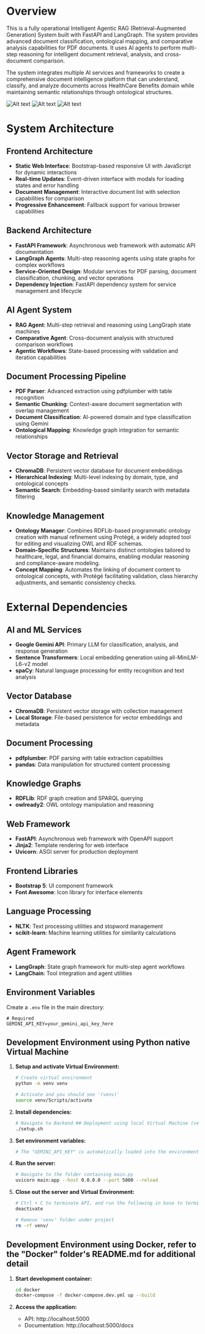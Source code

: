 # Overview

This is a fully operational Intelligent Agentic RAG (Retrieval-Augmented Generation) System built with FastAPI and LangGraph. The system provides advanced document classification, ontological mapping, and comparative analysis capabilities for PDF documents. It uses AI agents to perform multi-step reasoning for intelligent document retrieval, analysis, and cross-document comparison.

The system integrates multiple AI services and frameworks to create a comprehensive document intelligence platform that can understand, classify, and analyze documents across HealthCare Benefits domain while maintaining semantic relationships through ontological structures.

![Alt text](./media/Screenshot1.jpg)
![Alt text](./media/Screenshot2.jpg)
![Alt text](./media/Screenshot3.jpg)


# System Architecture

## Frontend Architecture
- **Static Web Interface**: Bootstrap-based responsive UI with JavaScript for dynamic interactions
- **Real-time Updates**: Event-driven interface with modals for loading states and error handling
- **Document Management**: Interactive document list with selection capabilities for comparison
- **Progressive Enhancement**: Fallback support for various browser capabilities

## Backend Architecture
- **FastAPI Framework**: Asynchronous web framework with automatic API documentation
- **LangGraph Agents**: Multi-step reasoning agents using state graphs for complex workflows
- **Service-Oriented Design**: Modular services for PDF parsing, document classification, chunking, and vector operations
- **Dependency Injection**: FastAPI dependency system for service management and lifecycle

## AI Agent System
- **RAG Agent**: Multi-step retrieval and reasoning using LangGraph state machines
- **Comparative Agent**: Cross-document analysis with structured comparison workflows
- **Agentic Workflows**: State-based processing with validation and iteration capabilities

## Document Processing Pipeline
- **PDF Parser**: Advanced extraction using pdfplumber with table recognition
- **Semantic Chunking**: Context-aware document segmentation with overlap management
- **Document Classification**: AI-powered domain and type classification using Gemini
- **Ontological Mapping**: Knowledge graph integration for semantic relationships

## Vector Storage and Retrieval
- **ChromaDB**: Persistent vector database for document embeddings
- **Hierarchical Indexing**: Multi-level indexing by domain, type, and ontological concepts
- **Semantic Search**: Embedding-based similarity search with metadata filtering

## Knowledge Management
- **Ontology Manager**: Combines RDFLib-based programmatic ontology creation with manual refinement using Protégé, a widely adopted tool for editing and visualizing OWL and RDF schemas.
- **Domain-Specific Structures**: Maintains distinct ontologies tailored to healthcare, legal, and financial domains, enabling modular reasoning and compliance-aware modeling.
- **Concept Mapping**: Automates the linking of document content to ontological concepts, with Protégé facilitating validation, class hierarchy adjustments, and semantic consistency checks.


# External Dependencies

## AI and ML Services
- **Google Gemini API**: Primary LLM for classification, analysis, and response generation
- **Sentence Transformers**: Local embedding generation using all-MiniLM-L6-v2 model
- **spaCy**: Natural language processing for entity recognition and text analysis

## Vector Database
- **ChromaDB**: Persistent vector storage with collection management
- **Local Storage**: File-based persistence for vector embeddings and metadata

## Document Processing
- **pdfplumber**: PDF parsing with table extraction capabilities
- **pandas**: Data manipulation for structured content processing

## Knowledge Graphs
- **RDFLib**: RDF graph creation and SPARQL querying
- **owlready2**: OWL ontology manipulation and reasoning

## Web Framework
- **FastAPI**: Asynchronous web framework with OpenAPI support
- **Jinja2**: Template rendering for web interface
- **Uvicorn**: ASGI server for production deployment

## Frontend Libraries
- **Bootstrap 5**: UI component framework
- **Font Awesome**: Icon library for interface elements

## Language Processing
- **NLTK**: Text processing utilities and stopword management
- **scikit-learn**: Machine learning utilities for similarity calculations

## Agent Framework
- **LangGraph**: State graph framework for multi-step agent workflows
- **LangChain**: Tool integration and agent utilities


## Environment Variables

Create a `.env` file in the main directory:

```env
# Required
GEMINI_API_KEY=your_gemini_api_key_here

```


## Development Environment using Python native Virtual Machine 

1. **Setup and activate Virtual Environment:**
   ```bash
   # Create virtual environment
   python -m venv venv

   # Activate and you should see '(venv)'
   source venv/Scripts/activate
   ```

2. **Install dependencies:**
   ```bash
   # Navigate to Backend ## Deployment using local Virtual Machine (venv)folder
   ./setup.sh
   ```

3. **Set environment variables:**
   ```bash
   # The "GEMINI_API_KEY" is automatically loaded into the environment from the .env file via python-dotenv, so manual declaration is not required.
   ```

4. **Run the server:**
   ```bash
   # Navigate to the folder containing main.py
   uvicorn main:app --host 0.0.0.0 --port 5000 --reload
   ```

5. **Close out the server and Virtual Environment:**
   ```bash
   # Ctrl + C to terminate API, and run the following in base to terminate virtual envorment
   deactivate

   # Remove 'venv' folder under project
   rm -rf venv/
   ```



## Development Environment using Docker, refer to the "Docker" folder's README.md for additional detail

1. **Start development container:**
   ```bash
   cd docker
   docker-compose -f docker-compose.dev.yml up --build
   ```

2. **Access the application:**
   - API: http://localhost:5000
   - Documentation: http://localhost:5000/docs



